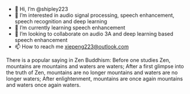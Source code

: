 - 👋 Hi, I’m @shipley223
- 👀 I’m interested in audio signal processing, speech enhancement, speech recognition and deep learning
- 🌱 I’m currently learning speech enhancement
- 💞️ I’m looking to collaborate on audio 3A and deep learning based speech enhancement
- 📫 How to reach me xiepeng223@outlook.com

There is a popular saying in Zen Buddhism:
Before one studies Zen, mountains are mountains and waters are waters; 
After a first glimpse into the truth of Zen, mountains are no longer mountains and waters are no longer waters;
After enlightenment, mountains are once again mountains and waters once again waters.

<!---
shipley223/shipley223 is a ✨ special ✨ repository because its `README.md` (this file) appears on your GitHub profile.
You can click the Preview link to take a look at your changes.
--->
